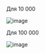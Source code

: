 Для 10 000

![image](https://github.com/user-attachments/assets/3f78eb46-786d-49dc-9f14-b9f504bcae39)



Для 100 000

![image](https://github.com/user-attachments/assets/f898153c-94a4-492f-bf21-b41db22b219f)
